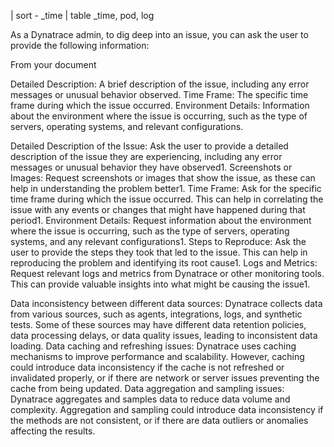 | sort - _time
| table _time, pod, log

As a Dynatrace admin, to dig deep into an issue, you can ask the user to provide the following information:

From your document

Detailed Description: A brief description of the issue, including any error messages or unusual behavior observed.
Time Frame: The specific time frame during which the issue occurred.
Environment Details: Information about the environment where the issue is occurring, such as the type of servers, operating systems, and relevant configurations.

Detailed Description of the Issue: Ask the user to provide a detailed description of the issue they are experiencing, including any error messages or unusual behavior they have observed1.
Screenshots or Images: Request screenshots or images that show the issue, as these can help in understanding the problem better1.
Time Frame: Ask for the specific time frame during which the issue occurred. This can help in correlating the issue with any events or changes that might have happened during that period1.
Environment Details: Request information about the environment where the issue is occurring, such as the type of servers, operating systems, and any relevant configurations1.
Steps to Reproduce: Ask the user to provide the steps they took that led to the issue. This can help in reproducing the problem and identifying its root cause1.
Logs and Metrics: Request relevant logs and metrics from Dynatrace or other monitoring tools. This can provide valuable insights into what might be causing the issue1.


Data inconsistency between different data sources: Dynatrace collects data from various sources, such as agents, integrations, logs, and synthetic tests. Some of these sources may have different data retention policies, data processing delays, or data quality issues, leading to inconsistent data loading.
Data caching and refreshing issues: Dynatrace uses caching mechanisms to improve performance and scalability. However, caching could introduce data inconsistency if the cache is not refreshed or invalidated properly, or if there are network or server issues preventing the cache from being updated.
Data aggregation and sampling issues: Dynatrace aggregates and samples data to reduce data volume and complexity. Aggregation and sampling could introduce data inconsistency if the methods are not consistent, or if there are data outliers or anomalies affecting the results.
